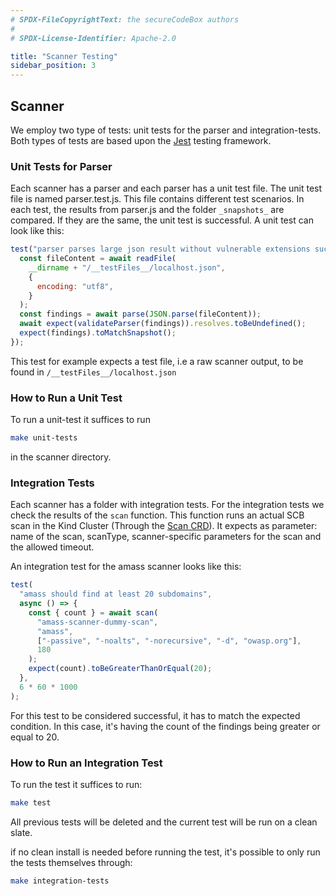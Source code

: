 ```yaml
---
# SPDX-FileCopyrightText: the secureCodeBox authors
#
# SPDX-License-Identifier: Apache-2.0

title: "Scanner Testing"
sidebar_position: 3
---
```

## Scanner

We employ two type of tests: unit tests for the parser and integration-tests. Both types of tests are based upon the [Jest](https://jestjs.io/) testing framework.

### Unit Tests for Parser

Each scanner has a parser and each parser has a unit test file. The unit test file is named parser.test.js. This file contains different test scenarios. In each test, the results from parser.js and the folder `_snapshots_` are compared. If they are the same, the unit test is successful. 
A unit test can look like this:

```js
test("parser parses large json result without vulnerable extensions successfully", async () => {
  const fileContent = await readFile(
    __dirname + "/__testFiles__/localhost.json",
    {
      encoding: "utf8",
    }
  );
  const findings = await parse(JSON.parse(fileContent));
  await expect(validateParser(findings)).resolves.toBeUndefined();
  expect(findings).toMatchSnapshot();
});

```
This test for example expects a test file, i.e a raw scanner output, to be found in `/__testFiles__/localhost.json`
### How to Run a Unit Test

To run a unit-test it suffices to run
```bash
make unit-tests
```
in the scanner directory.

### Integration Tests

Each scanner has a folder with integration tests. For the integration tests we check the results of the `scan` function. This function runs an actual SCB scan in the Kind Cluster (Through the [Scan CRD](/docs/api/crds/scan)). It expects as parameter: name of the scan, scanType, scanner-specific parameters for the scan and the allowed timeout.

An integration test for the amass scanner looks like this:

```js
test(
  "amass should find at least 20 subdomains",
  async () => {
    const { count } = await scan(
      "amass-scanner-dummy-scan",
      "amass",
      ["-passive", "-noalts", "-norecursive", "-d", "owasp.org"],
      180
    );
    expect(count).toBeGreaterThanOrEqual(20);
  },
  6 * 60 * 1000
);
```
For this test to be considered successful, it has to match the expected condition. In this case, it's having the count of the findings being greater or equal to 20.
### How to Run an Integration Test

To run the test it suffices to run:
```bash
make test
```
All previous tests will be deleted and the current test will be run on a clean slate.

if no clean install is needed before running the test, it's possible to only run the tests themselves through:

```bash
make integration-tests
```
